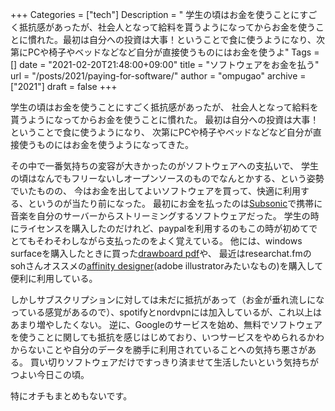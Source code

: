 +++
Categories = ["tech"]
Description = " 学生の頃はお金を使うことにすごく抵抗感があったが、社会人となって給料を貰うようになってからお金を使うことに慣れた。最初は自分への投資は大事！ということで食に使うようになり、次第にPCや椅子やベッドなどなど自分が直接使うものにはお金を使うよ"
Tags = []
date = "2021-02-20T21:48:00+09:00"
title = "ソフトウェアをお金を払う"
url = "/posts/2021/paying-for-software/"
author = "ompugao"
archive = ["2021"]
draft = false
+++

<body>
<p>学生の頃はお金を使うことにすごく抵抗感があったが、
社会人となって給料を貰うようになってからお金を使うことに慣れた。
最初は自分への投資は大事！ということで食に使うようになり、
次第にPCや椅子やベッドなどなど自分が直接使うものにはお金を使うようになってきた。</p>

<p>その中で一番気持ちの変容が大きかったのがソフトウェアへの支払いで、
学生の頃はなんでもフリーないしオープンソースのものでなんとかする、という姿勢でいたものの、
今はお金を出してよいソフトウェアを買って、快適に利用する、というのが当たり前になった。
最初にお金を払ったのは<a href="http://www.subsonic.org/pages/index.jsp">Subsonic</a>で携帯に音楽を自分のサーバーからストリーミングするソフトウェアだった。
学生の時にライセンスを購入したのだけれど、paypalを利用するのもこの時が初めてでとてもそわそわしながら支払ったのをよく覚えている。
他には、windows surfaceを購入したときに買った<a href="https://www.drawboard.com/">drawboard pdf</a>や、
最近はresearchat.fmのsohさんオススメの<a href="https://affinity.serif.com/en-us/designer/">affinity designer</a>(adobe illustratorみたいなもの)を購入して便利に利用している。</p>

<p>しかしサブスクリプションに対しては未だに抵抗があって（お金が垂れ流しになっている感覚があるので）、spotifyとnordvpnには加入しているが、これ以上はあまり増やしたくない。
逆に、Googleのサービスを始め、無料でソフトウェアを使うことに関しても抵抗を感じはじめており、いつサービスをやめられるかわからないことや自分のデータを勝手に利用されていることへの気持ち悪さがある。
買い切りソフトウェアだけですっきり済ませて生活したいという気持ちがつよい今日この頃。</p>

<p>特にオチもまとめもないです。</p>
</body>
